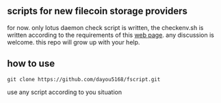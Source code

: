 ## scripts for new filecoin storage providers 
for now.  only lotus daemon check script is written, the checkenv.sh is written according to the requirements of this [web page](https://docs.filecoin.io/get-started/lotus/installation/#running-in-the-cloud).
any discussion is welcome. this repo will grow up with your help.
## how to use

   ```shell
   git clone https://github.com/dayou5168/fscript.git
   ```
use any script according  to you situation

 